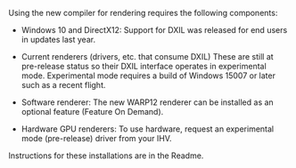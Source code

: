 Using the new compiler for rendering requires the following components:

* Windows 10 and DirectX12:
Support for DXIL was released for end users in updates last year.

* Current renderers (drivers, etc. that consume DXIL)
These are still at pre-release status so their DXIL interface operates in experimental mode.
Experimental mode requires a build of Windows 15007 or later such as a recent flight.

* Software renderer:
The new WARP12 renderer can be installed as an optional feature (Feature On Demand).

* Hardware GPU renderers:
To use hardware, request an experimental mode (pre-release) driver from your IHV.

Instructions for these installations are in the Readme.
